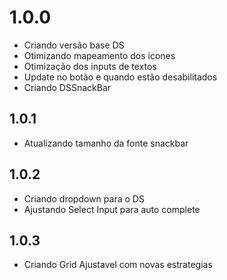 # 1.0.0

* Criando versão base DS
* Otimizando mapeamento dos icones
* Otimização dos inputs de textos
* Update no botão e quando estão desabilitados
* Criando DSSnackBar

## 1.0.1

* Atualizando tamanho da fonte snackbar

## 1.0.2

* Criando dropdown para o DS
* Ajustando Select Input para auto complete

## 1.0.3

* Criando Grid Ajustavel com novas estrategias

